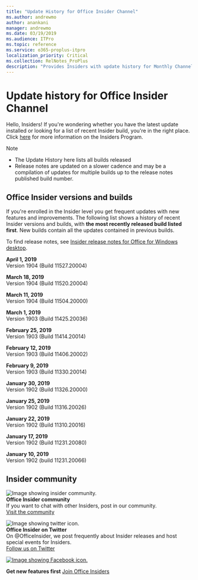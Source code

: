 ```yaml
---
title: "Update History for Office Insider Channel"
ms.author: andrewmo
author: anankani
manager: andrewmo
ms.date: 03/19/2019
ms.audience: ITPro
ms.topic: reference
ms.service: o365-proplus-itpro
localization_priority: Critical
ms.collection: RelNotes_ProPlus
description: "Provides Insiders with update history for Monthly Channel Insider Fast releases for Windows Desktop"
---
```


# Update history for Office Insider Channel

Hello, Insiders! If you're wondering whether you have the latest update installed or looking for a list of recent Insider build, you're in the right place. 
Click [here](https://insider.office.com/) for more information on the Insiders Program.

> [!NOTE]
> - The Update History here lists all builds released
> - Release notes are updated on a slower cadence and may be a compilation of updates for multiple builds up to the release notes published build number.



## Office Insider versions and builds

If you're enrolled in the Insider level you get frequent updates with new features and improvements. The following list shows a history of recent Insider versions and builds, with **the most recently released build listed first**. New builds contain all the updates contained in previous builds. 

To find release notes, see [Insider release notes for Office for Windows desktop](https://docs.microsoft.com/en-us/OfficeUpdates/release-notes-office-insider).

[//]: # (DO NOT REMOVE)

**April 1, 2019**<br/> 
Version 1904 (Build 11527.20004)<br/>

**March 18, 2019**<br/> 
Version 1904 (Build 11520.20004)<br/>

**March 11, 2019**<br/> 
Version 1904 (Build 11504.20000)<br/>

**March 1, 2019**<br/> 
Version 1903 (Build 11425.20036)<br/> 

**February 25, 2019**<br/> 
Version 1903 (Build 11414.20014)<br/> 

**February 12, 2019**<br/> 
Version 1903 (Build 11406.20002)<br/> 

**February 9, 2019**<br/> 
Version 1903 (Build 11330.20014)<br/> 

**January 30, 2019**<br/> 
Version 1902 (Build 11326.20000)<br/> 

**January 25, 2019**<br/> 
Version 1902 (Build 11316.20026)<br/> 

**January 22, 2019**<br/> 
Version 1902 (Build 11310.20016)<br/> 

**January 17, 2019**<br/> 
Version 1902 (Build 11231.20080)<br/>

**January 10, 2019**<br/> 
Version 1902 (build 11231.20066)<br/> 


## Insider community

![Image showing insider community. ](images/insidercommunity.png) <br/>
**Office Insider community**<br/> 
If you want to chat with other Insiders, post in our community.<br/> 
[Visit the community](https://go.microsoft.com/fwlink/?linkid=843493)<br/> 

![Image showing twitter icon. ](images/twitter.png)<br/>
**Office Insider on Twitter**<br/> 
On @OfficeInsider, we post frequently about Insider releases and host special events for Insiders.<br/> 
[Follow us on Twitter](https://go.microsoft.com/fwlink/?linkid=717717)<br/> 

[![Image showing Facebook icon. ](images/facebook.png)](https://www.facebook.com/sharer.php?u=https://support.office.com/en-us/article/Update-history-for-Office-Insider-for-Windows-desktop-64bbb317-972a-4933-8b82-cc866f0b067c)


**Get new features first**
[Join Office Insiders](https://insider.office.com/)